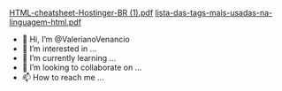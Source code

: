 [HTML-cheatsheet-Hostinger-BR (1).pdf](https://github.com/ValerianoVenancio/ValerianoVenancio/files/8747253/HTML-cheatsheet-Hostinger-BR.1.pdf)
[lista-das-tags-mais-usadas-na-linguagem-html.pdf](https://github.com/ValerianoVenancio/ValerianoVenancio/files/8747254/lista-das-tags-mais-usadas-na-linguagem-html.pdf)
- 👋 Hi, I’m @ValerianoVenancio
- 👀 I’m interested in ...
- 🌱 I’m currently learning ...
- 💞️ I’m looking to collaborate on ...
- 📫 How to reach me ...

<!---
ValerianoVenancio/ValerianoVenancio is a ✨ special ✨ repository because its `README.md` (this file) appears on your GitHub profile.
You can click the Preview link to take a look at your changes.
--->
